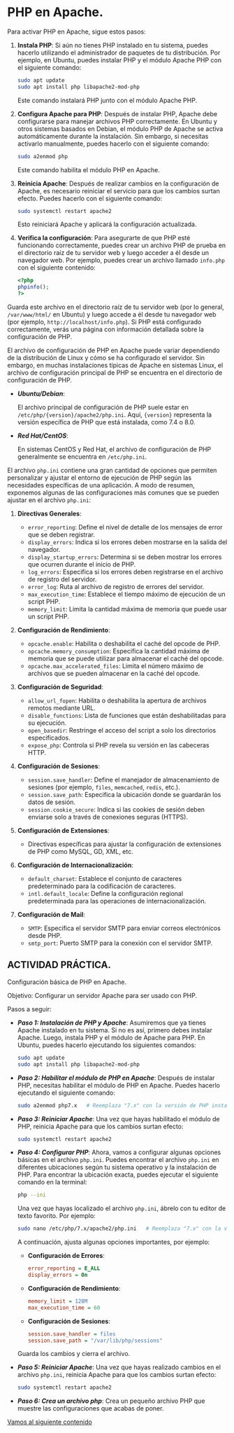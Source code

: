 # PHP en Apache.

Para activar PHP en Apache, sigue estos pasos:

1. **Instala PHP**: Si aún no tienes PHP instalado en tu sistema, puedes hacerlo utilizando el administrador de paquetes de tu distribución. Por ejemplo, en Ubuntu, puedes instalar PHP y el módulo Apache PHP con el siguiente comando:
   
   ```bash
   sudo apt update
   sudo apt install php libapache2-mod-php
   ```

   Este comando instalará PHP junto con el módulo Apache PHP.

2. **Configura Apache para PHP**: Después de instalar PHP, Apache debe configurarse para manejar archivos PHP correctamente. En Ubuntu y otros sistemas basados en Debian, el módulo PHP de Apache se activa automáticamente durante la instalación. Sin embargo, si necesitas activarlo manualmente, puedes hacerlo con el siguiente comando:

   ```bash
   sudo a2enmod php
   ```

   Este comando habilita el módulo PHP en Apache.

3. **Reinicia Apache**: Después de realizar cambios en la configuración de Apache, es necesario reiniciar el servicio para que los cambios surtan efecto. Puedes hacerlo con el siguiente comando:

   ```bash
   sudo systemctl restart apache2
   ```

   Esto reiniciará Apache y aplicará la configuración actualizada.

4. **Verifica la configuración**: Para asegurarte de que PHP esté funcionando correctamente, puedes crear un archivo PHP de prueba en el directorio raíz de tu servidor web y luego acceder a él desde un navegador web. Por ejemplo, puedes crear un archivo llamado `info.php` con el siguiente contenido:

   ```php
   <?php
   phpinfo();
   ?>
   ```

Guarda este archivo en el directorio raíz de tu servidor web (por lo general, `/var/www/html/` en Ubuntu) y luego accede a él desde tu navegador web (por ejemplo, `http://localhost/info.php`). Si PHP está configurado correctamente, verás una página con información detallada sobre la configuración de PHP.


El archivo de configuración de PHP en Apache puede variar dependiendo de la distribución de Linux y cómo se ha configurado el servidor. Sin embargo, en muchas instalaciones típicas de Apache en sistemas Linux, el archivo de configuración principal de PHP se encuentra en el directorio de configuración de PHP.

- ***Ubuntu/Debian***:

   El archivo principal de configuración de PHP suele estar en `/etc/php/{version}/apache2/php.ini`. Aquí, `{version}` representa la versión específica de PHP que está instalada, como 7.4 o 8.0.

- ***Red Hat/CentOS***:

   En sistemas CentOS y Red Hat, el archivo de configuración de PHP generalmente se encuentra en `/etc/php.ini`.


El archivo `php.ini` contiene una gran cantidad de opciones que permiten personalizar y ajustar el entorno de ejecución de PHP según las necesidades específicas de una aplicación. A modo de resumen, exponemos algunas de las configuraciones más comunes que se pueden ajustar en el archivo `php.ini`:

1. **Directivas Generales**:
   - `error_reporting`: Define el nivel de detalle de los mensajes de error que se deben registrar.
   - `display_errors`: Indica si los errores deben mostrarse en la salida del navegador.
   - `display_startup_errors`: Determina si se deben mostrar los errores que ocurren durante el inicio de PHP.
   - `log_errors`: Especifica si los errores deben registrarse en el archivo de registro del servidor.
   - `error_log`: Ruta al archivo de registro de errores del servidor.
   - `max_execution_time`: Establece el tiempo máximo de ejecución de un script PHP.
   - `memory_limit`: Limita la cantidad máxima de memoria que puede usar un script PHP.

2. **Configuración de Rendimiento**:
   - `opcache.enable`: Habilita o deshabilita el caché del opcode de PHP.
   - `opcache.memory_consumption`: Especifica la cantidad máxima de memoria que se puede utilizar para almacenar el caché del opcode.
   - `opcache.max_accelerated_files`: Limita el número máximo de archivos que se pueden almacenar en la caché del opcode.

3. **Configuración de Seguridad**:
   - `allow_url_fopen`: Habilita o deshabilita la apertura de archivos remotos mediante URL.
   - `disable_functions`: Lista de funciones que están deshabilitadas para su ejecución.
   - `open_basedir`: Restringe el acceso del script a solo los directorios especificados.
   - `expose_php`: Controla si PHP revela su versión en las cabeceras HTTP.

4. **Configuración de Sesiones**:
   - `session.save_handler`: Define el manejador de almacenamiento de sesiones (por ejemplo, `files`, `memcached`, `redis`, etc.).
   - `session.save_path`: Especifica la ubicación donde se guardarán los datos de sesión.
   - `session.cookie_secure`: Indica si las cookies de sesión deben enviarse solo a través de conexiones seguras (HTTPS).

5. **Configuración de Extensiones**:
   - Directivas específicas para ajustar la configuración de extensiones de PHP como MySQL, GD, XML, etc.

6. **Configuración de Internacionalización**:
   - `default_charset`: Establece el conjunto de caracteres predeterminado para la codificación de caracteres.
   - `intl.default_locale`: Define la configuración regional predeterminada para las operaciones de internacionalización.

7. **Configuración de Mail**:
   - `SMTP`: Especifica el servidor SMTP para enviar correos electrónicos desde PHP.
   - `smtp_port`: Puerto SMTP para la conexión con el servidor SMTP.


## ACTIVIDAD PRÁCTICA.

Configuración básica de PHP en Apache.

Objetivo: Configurar un servidor Apache para ser usado con PHP.

Pasos a seguir:


- ***Paso 1: Instalación de PHP y Apache***:  Asumiremos que ya tienes Apache instalado en tu sistema. Si no es así, primero debes instalar Apache. Luego, instala PHP y el módulo de Apache para PHP. En Ubuntu, puedes hacerlo ejecutando los siguientes comandos:

   ```bash
   sudo apt update
   sudo apt install php libapache2-mod-php
   ```

- ***Paso 2: Habilitar el módulo de PHP en Apache***: Después de instalar PHP, necesitas habilitar el módulo de PHP en Apache. Puedes hacerlo ejecutando el siguiente comando:

   ```bash
   sudo a2enmod php7.x   # Reemplaza "7.x" con la versión de PHP instalada, por ejemplo, php7.4
   ```

- ***Paso 3: Reiniciar Apache***: Una vez que hayas habilitado el módulo de PHP, reinicia Apache para que los cambios surtan efecto:

   ```bash
   sudo systemctl restart apache2
   ```

- ***Paso 4: Configurar PHP***: Ahora, vamos a configurar algunas opciones básicas en el archivo `php.ini`. Puedes encontrar el archivo `php.ini` en diferentes ubicaciones según tu sistema operativo y la instalación de PHP. Para encontrar la ubicación exacta, puedes ejecutar el siguiente comando en la terminal:

   ```bash
   php --ini
   ```

   Una vez que hayas localizado el archivo `php.ini`, ábrelo con tu editor de texto favorito. Por ejemplo:

   ```bash
   sudo nano /etc/php/7.x/apache2/php.ini   # Reemplaza "7.x" con la versión de PHP instalada, por ejemplo, php7.4
   ```

   A continuación, ajusta algunas opciones importantes, por ejemplo:

   - **Configuración de Errores**:
      ```ini
      error_reporting = E_ALL
      display_errors = On
      ```

   - **Configuración de Rendimiento**:
      ```ini
      memory_limit = 128M
      max_execution_time = 60
      ```

   - **Configuración de Sesiones**:
      ```ini
      session.save_handler = files
      session.save_path = "/var/lib/php/sessions"
      ```

   Guarda los cambios y cierra el archivo.

- ***Paso 5: Reiniciar Apache***: Una vez que hayas realizado cambios en el archivo `php.ini`, reinicia Apache para que los cambios surtan efecto:

   ```bash
   sudo systemctl restart apache2
   ```

- ***Paso 6: Crea un archivo php***: Crea un pequeño archivo PHP que muestre las configuraciones que acabas de poner.

[Vamos al siguiente contenido](./20-J.md)



